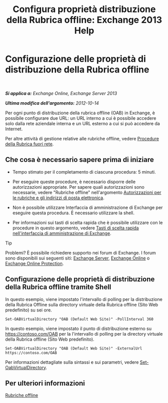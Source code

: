 ﻿---
title: 'Configura proprietà distribuzione della Rubrica offline: Exchange 2013 Help'
TOCTitle: Configurazione delle proprietà di distribuzione della Rubrica offline
ms:assetid: 8df985e9-75ba-47ea-9cc3-aa98a5d8acf4
ms:mtpsurl: https://technet.microsoft.com/it-it/library/Bb123710(v=EXCHG.150)
ms:contentKeyID: 50481150
ms.date: 05/22/2018
mtps_version: v=EXCHG.150
f1_keywords:
- Microsoft.Exchange.Management.SnapIn.Esm.Servers.ClientAccess.OabDistributionGeneralPage
ms.translationtype: MT
---

# Configurazione delle proprietà di distribuzione della Rubrica offline

 

_**Si applica a:** Exchange Online, Exchange Server 2013_

_**Ultima modifica dell'argomento:** 2012-10-14_

Per ogni punto di distribuzione della rubrica offline (OAB) in Exchange, è possibile configurare due URL: un URL interno a cui è possibile accedere solo dalla rete aziendale interna e un URL esterno a cui si può accedere da Internet.

Per altre attività di gestione relative alle rubriche offline, vedere [Procedure della Rubrica fuori rete](offline-address-book-procedures-exchange-2013-help.md).

## Che cosa è necessario sapere prima di iniziare

  - Tempo stimato per il completamento di ciascuna procedura: 5 minuti.

  - Per eseguire queste procedure, è necessario disporre delle autorizzazioni appropriate. Per sapere quali autorizzazioni sono necessarie, vedere "Rubriche offline" nell'argomento [Autorizzazioni per le rubriche e gli indirizzi di posta elettronica](email-address-and-address-book-permissions-exchange-2013-help.md).

  - Non è possibile utilizzare Interfaccia di amministrazione di Exchange per eseguire questa procedura. È necessario utilizzare la shell.

  - Per informazioni sui tasti di scelta rapida che è possibile utilizzare con le procedure in questo argomento, vedere [Tasti di scelta rapida nell'interfaccia di amministrazione di Exchange](keyboard-shortcuts-in-the-exchange-admin-center-exchange-online-protection-help.md).


> [!TIP]
> Problemi? È possibile richiedere supporto nei forum di Exchange. I forum sono disponibili sui seguenti siti: <A href="https://go.microsoft.com/fwlink/p/?linkid=60612">Exchange Server</A>, <A href="https://go.microsoft.com/fwlink/p/?linkid=267542">Exchange Online</A> o <A href="https://go.microsoft.com/fwlink/p/?linkid=285351">Exchange Online Protection</A>.



## Configurazione delle proprietà di distribuzione della Rubrica offline tramite Shell

In questo esempio, viene impostato l'intervallo di polling per la distribuzione della Rubrica Offline sulla directory virtuale della Rubrica offline (Sito Web predefinito) su sei ore.

    Set-OABVirtualDirectory "OAB (Default Web Site)" -PollInterval 360

In questo esempio, viene impostato il punto di distribuzione esterno su https://contoso.com/OAB per la l'intervallo di polling per la directory virtuale della Rubrica offline (Sito Web predefinito).

    Set-OABVirtualDirectory "OAB (Default Web Site)" -ExternalUrl https://contoso.com/OAB

Per informazioni dettagliate sulla sintassi e sui parametri, vedere [Set-OabVirtualDirectory](https://technet.microsoft.com/it-it/library/bb124707\(v=exchg.150\)).

## Per ulteriori informazioni

[Rubriche offline](offline-address-books-exchange-2013-help.md)

